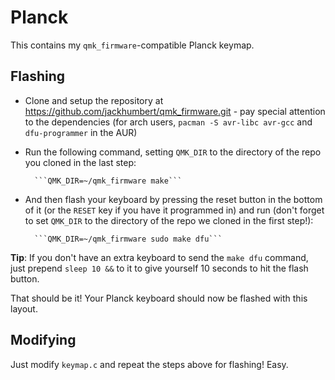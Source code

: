 # Planck
This contains my `qmk_firmware`-compatible Planck keymap.

## Flashing

* Clone and setup the repository at https://github.com/jackhumbert/qmk_firmware.git - pay special attention to the dependencies (for arch users, `pacman -S avr-libc avr-gcc` and `dfu-programmer` in the AUR)
* Run the following command, setting `QMK_DIR` to the directory of the repo you cloned in the last step:

		```QMK_DIR=~/qmk_firmware make```

* And then flash your keyboard by pressing the reset button in the bottom of it (or the `RESET` key if you have it programmed in) and run (don't forget to set `QMK_DIR` to the directory of the repo we cloned in the first step!):

		```QMK_DIR=~/qmk_firmware sudo make dfu```

**Tip**: If you don't have an extra keyboard to send the `make dfu` command, just prepend `sleep 10 &&` to it to give yourself 10 seconds to hit the flash button.

That should be it! Your Planck keyboard should now be flashed with this layout.

## Modifying
Just modify `keymap.c` and repeat the steps above for flashing! Easy.

